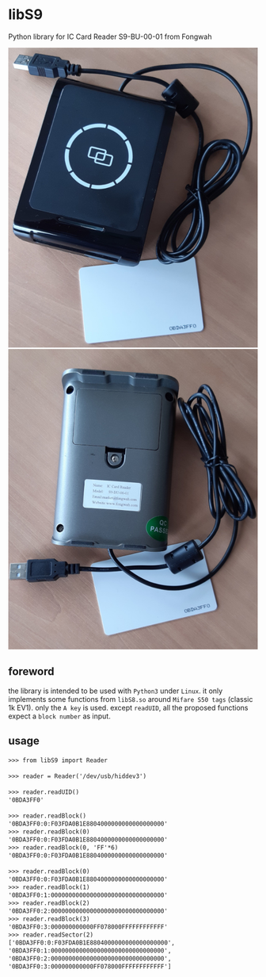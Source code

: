 # libS9
Python library for IC Card Reader S9-BU-00-01 from Fongwah

![S9-BU-00-01](s9r.jpg)
![S9-BU-00-01](s9v.jpg)


## foreword

the library is intended to be used with `Python3` under `Linux`.
it only implements some functions from `libS8.so` around `Mifare S50 tags` (classic 1k EV1).
only the `A key` is used.
except `readUID`, all the proposed functions expect a `block number` as input.


## usage

```pycon
>>> from libS9 import Reader

>>> reader = Reader('/dev/usb/hiddev3')

>>> reader.readUID()
'0BDA3FF0'

>>> reader.readBlock()
'0BDA3FF0:0:F03FDA0B1E8804000000000000000000'
>>> reader.readBlock(0)
'0BDA3FF0:0:F03FDA0B1E8804000000000000000000'
>>> reader.readBlock(0, 'FF'*6)
'0BDA3FF0:0:F03FDA0B1E8804000000000000000000'

>>> reader.readBlock(0)
'0BDA3FF0:0:F03FDA0B1E8804000000000000000000'
>>> reader.readBlock(1)
'0BDA3FF0:1:00000000000000000000000000000000'
>>> reader.readBlock(2)
'0BDA3FF0:2:00000000000000000000000000000000'
>>> reader.readBlock(3)
'0BDA3FF0:3:000000000000FF078000FFFFFFFFFFFF'
>>> reader.readSector(2)
['0BDA3FF0:0:F03FDA0B1E8804000000000000000000', '0BDA3FF0:1:00000000000000000000000000000000', '0BDA3FF0:2:00000000000000000000000000000000', '0BDA3FF0:3:000000000000FF078000FFFFFFFFFFFF']
```
